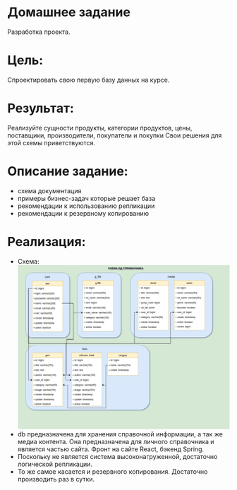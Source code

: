 # Домашнее задание
Разработка проекта.

# Цель:
Спроектировать свою первую базу данных на курсе.

# Результат:
Реализуйте сущности продукты, категории продуктов, цены, поставщики, производители, покупатели и покупки
Свои решения для этой схемы приветствуются.

# Описание задание:
+ схема документация
+ примеры бизнес-задач которые решает база
+ рекомендации к использованию репликации
+ рекомендации к резервному копированию


# Реализация:
+ Схема: ![:](db.jpg)
+ db предназначена для хранения справочной информации, а так же медиа контента. Она предназначена для личного справочника и является частью сайта. Фронт на сайте React, бэкенд Spring.
+ Поскольку не является система высоконагруженной, достаточно логической репликации.
+ То же самое касается и резервного копирования. Достаточно производить раз в сутки.


